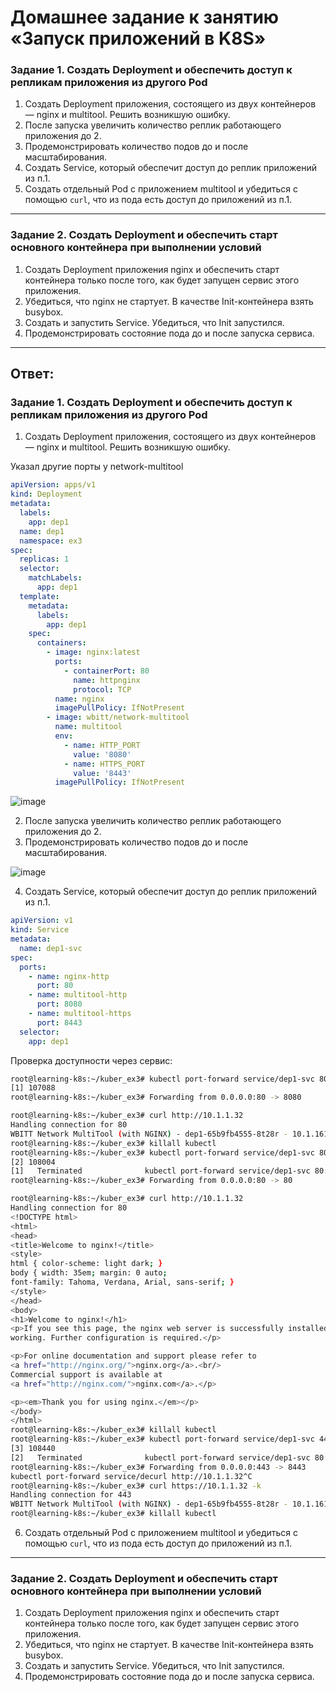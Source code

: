 # Домашнее задание к занятию «Запуск приложений в K8S»

### Задание 1. Создать Deployment и обеспечить доступ к репликам приложения из другого Pod

1. Создать Deployment приложения, состоящего из двух контейнеров — nginx и multitool. Решить возникшую ошибку.
2. После запуска увеличить количество реплик работающего приложения до 2.
3. Продемонстрировать количество подов до и после масштабирования.
4. Создать Service, который обеспечит доступ до реплик приложений из п.1.
5. Создать отдельный Pod с приложением multitool и убедиться с помощью `curl`, что из пода есть доступ до приложений из п.1.

------

### Задание 2. Создать Deployment и обеспечить старт основного контейнера при выполнении условий

1. Создать Deployment приложения nginx и обеспечить старт контейнера только после того, как будет запущен сервис этого приложения.
2. Убедиться, что nginx не стартует. В качестве Init-контейнера взять busybox.
3. Создать и запустить Service. Убедиться, что Init запустился.
4. Продемонстрировать состояние пода до и после запуска сервиса.

------
## Ответ:

### Задание 1. Создать Deployment и обеспечить доступ к репликам приложения из другого Pod

1. Создать Deployment приложения, состоящего из двух контейнеров — nginx и multitool. Решить возникшую ошибку.

Указал другие порты у network-multitool
```yaml
apiVersion: apps/v1
kind: Deployment
metadata:
  labels:
    app: dep1
  name: dep1
  namespace: ex3
spec:
  replicas: 1
  selector:
    matchLabels:
      app: dep1
  template:
    metadata:
      labels:
        app: dep1
    spec:
      containers:
        - image: nginx:latest
          ports:
            - containerPort: 80
              name: httpnginx
              protocol: TCP
          name: nginx
          imagePullPolicy: IfNotPresent
        - image: wbitt/network-multitool
          name: multitool
          env:
            - name: HTTP_PORT
              value: '8080'
            - name: HTTPS_PORT
              value: '8443'
          imagePullPolicy: IfNotPresent
```
![image](https://github.com/askarpoff/kuber_ex3/assets/108946489/f1b2264b-9831-47c2-8b16-a2db99d4a2ed)

2. После запуска увеличить количество реплик работающего приложения до 2.
3. Продемонстрировать количество подов до и после масштабирования.

![image](https://github.com/askarpoff/kuber_ex3/assets/108946489/2ffb9224-e1e2-47c4-bb1f-31b216fe417f)
 
4. Создать Service, который обеспечит доступ до реплик приложений из п.1.
```yaml
apiVersion: v1
kind: Service
metadata:
  name: dep1-svc
spec:
  ports:
    - name: nginx-http
      port: 80
    - name: multitool-http
      port: 8080
    - name: multitool-https
      port: 8443
  selector:
    app: dep1
```
Проверка доступности через сервис:
```bash
root@learning-k8s:~/kuber_ex3# kubectl port-forward service/dep1-svc 80:8080 --address='0.0.0.0' &
[1] 107088
root@learning-k8s:~/kuber_ex3# Forwarding from 0.0.0.0:80 -> 8080

root@learning-k8s:~/kuber_ex3# curl http://10.1.1.32
Handling connection for 80
WBITT Network MultiTool (with NGINX) - dep1-65b9fb4555-8t28r - 10.1.161.68 - HTTP: 8080 , HTTPS: 8443 . (Formerly praqma/network-multitool)
root@learning-k8s:~/kuber_ex3# killall kubectl
root@learning-k8s:~/kuber_ex3# kubectl port-forward service/dep1-svc 80:80 --address='0.0.0.0' &
[2] 108004
[1]   Terminated              kubectl port-forward service/dep1-svc 80:8080 --address='0.0.0.0'
root@learning-k8s:~/kuber_ex3# Forwarding from 0.0.0.0:80 -> 80

root@learning-k8s:~/kuber_ex3# curl http://10.1.1.32
Handling connection for 80
<!DOCTYPE html>
<html>
<head>
<title>Welcome to nginx!</title>
<style>
html { color-scheme: light dark; }
body { width: 35em; margin: 0 auto;
font-family: Tahoma, Verdana, Arial, sans-serif; }
</style>
</head>
<body>
<h1>Welcome to nginx!</h1>
<p>If you see this page, the nginx web server is successfully installed and
working. Further configuration is required.</p>

<p>For online documentation and support please refer to
<a href="http://nginx.org/">nginx.org</a>.<br/>
Commercial support is available at
<a href="http://nginx.com/">nginx.com</a>.</p>

<p><em>Thank you for using nginx.</em></p>
</body>
</html>
root@learning-k8s:~/kuber_ex3# killall kubectl
root@learning-k8s:~/kuber_ex3# kubectl port-forward service/dep1-svc 443:8443 --address='0.0.0.0' &
[3] 108440
[2]   Terminated              kubectl port-forward service/dep1-svc 80:80 --address='0.0.0.0'
root@learning-k8s:~/kuber_ex3# Forwarding from 0.0.0.0:443 -> 8443
kubectl port-forward service/decurl http://10.1.1.32^C
root@learning-k8s:~/kuber_ex3# curl https://10.1.1.32 -k
Handling connection for 443
WBITT Network MultiTool (with NGINX) - dep1-65b9fb4555-8t28r - 10.1.161.68 - HTTP: 8080 , HTTPS: 8443 . (Formerly praqma/network-multitool)
root@learning-k8s:~/kuber_ex3# killall kubectl
```

6. Создать отдельный Pod с приложением multitool и убедиться с помощью `curl`, что из пода есть доступ до приложений из п.1.

------

### Задание 2. Создать Deployment и обеспечить старт основного контейнера при выполнении условий

1. Создать Deployment приложения nginx и обеспечить старт контейнера только после того, как будет запущен сервис этого приложения.
2. Убедиться, что nginx не стартует. В качестве Init-контейнера взять busybox.
3. Создать и запустить Service. Убедиться, что Init запустился.
4. Продемонстрировать состояние пода до и после запуска сервиса.

